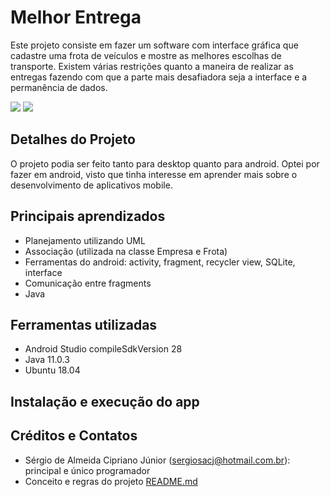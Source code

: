 # Melhor Entrega

Este projeto consiste em fazer um software com interface gráfica que cadastre uma frota de veículos e mostre as melhores escolhas de transporte. Existem várias restrições quanto a maneira de realizar as entregas fazendo com que a parte mais desafiadora seja a interface e a permanência de dados. 

<img src="https://i.imgur.com/k319Mx8.jpg">
<img src="https://i.imgur.com/OVem7a1.jpg">

## Detalhes do Projeto

O projeto podia ser feito tanto para desktop quanto para android. Optei por fazer em android, visto que tinha interesse em aprender mais sobre o desenvolvimento de aplicativos mobile.

## Principais aprendizados

* Planejamento utilizando UML
* Associação (utilizada na classe Empresa e Frota)
* Ferramentas do android: activity, fragment, recycler view, SQLite, interface
* Comunicação entre fragments
* Java

## Ferramentas utilizadas

* Android Studio compileSdkVersion 28
* Java 11.0.3
* Ubuntu 18.04

## Instalação e execução do app



## Créditos e Contatos

* Sérgio de Almeida Cipriano Júnior (sergiosacj@hotmail.com.br): principal e único programador
* Conceito e regras do projeto [README.md](https://gitlab.com/oofga/eps/eps_2019_1/ep2/blob/master/README.md)
